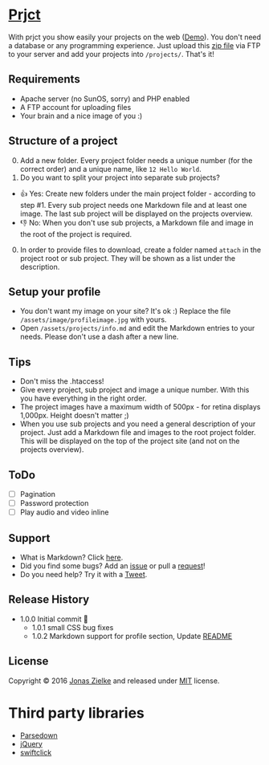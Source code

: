# [Prjct](http://prjct.work/)

With prjct you show easily your projects on the web ([Demo](http://work.jonaszielke.de)). You don't need a database or any programming experience. Just upload this [zip file](https://github.com/jonaszielke/prjct/archive/master.zip) via FTP to your server and add your projects into `/projects/`. That's it!

## Requirements
* Apache server (no SunOS, sorry) and PHP enabled
* A FTP account for uploading files
* Your brain and a nice image of you :)

## Structure of a project
0. Add a new folder. Every project folder needs a unique number (for the correct order) and a unique name, like `12 Hello World`.
0. Do you want to split your project into separate sub projects?
 * :+1: Yes: Create new folders under the main project folder - according to step #1. Every sub project needs one Markdown file and at least one image. The last sub project will be displayed on the projects overview.
 * :-1: No: When you don't use sub projects, a Markdown file and image in the root of the project is required.
0. In order to provide files to download, create a folder named `attach` in the project root or sub project. They will be shown as a list under the description.

## Setup your profile
* You don't want my image on your site? It's ok :) Replace the file `/assets/image/profileimage.jpg` with yours.
* Open `/assets/projects/info.md` and edit the Markdown entries to your needs. Please don't use a dash after a new line.

## Tips
* Don't miss the .htaccess!
* Give every project, sub project and image a unique number. With this you have everything in the right order.
* The project images have a maximum width of 500px - for retina displays 1,000px. Height doesn't matter ;)
* When you use sub projects and you need a general description of your project. Just add a Markdown file and images to the root project folder. This will be displayed on the top of the project site (and not on the projects overview).

## ToDo
- [ ] Pagination
- [ ] Password protection
- [ ] Play audio and video inline

## Support
* What is Markdown? Click [here](https://github.com/adam-p/markdown-here/wiki/Markdown-Cheatsheet).
* Did you find some bugs? Add an [issue](https://github.com/jonaszielke/prjct/issues/new) or pull a [request](https://github.com/jonaszielke/prjct/compare)!
* Do you need help? Try it with a [Tweet](https://twitter.com/intent/tweet?text=@prjctsdotwork%20).


## Release History
* 1.0.0 Initial commit :tada:
    * 1.0.1 small CSS bug fixes
    * 1.0.2 Markdown support for profile section, Update [README](https://github.com/jonaszielke/prjct/blob/master/README.md)

## License
Copyright © 2016 [Jonas Zielke](http://www.jonaszielke.de) and released under [MIT](https://github.com/jonaszielke/prjct/blob/master/LICENSE.txt) license.

# Third party libraries
* [Parsedown](https://github.com/erusev/parsedown)
* [jQuery](https://github.com/jquery/jquery)
* [swiftclick](https://github.com/munkychop/swiftclick)
